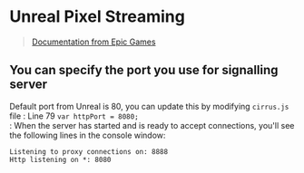 # Unreal Pixel Streaming

> [Documentation from Epic Games](https://docs.unrealengine.com/en-us/Platforms/PixelStreaming/CustomPlayer) 

## You can specify the port you use for signalling server
Default port from Unreal is 80, you can update this by modifying `cirrus.js` file
:  Line 79 `var httpPort = 8080; `  
:  When the server has started and is ready to accept connections, you'll see the following lines in the console window:

```
Listening to proxy connections on: 8888 
Http listening on *: 8080    
```



